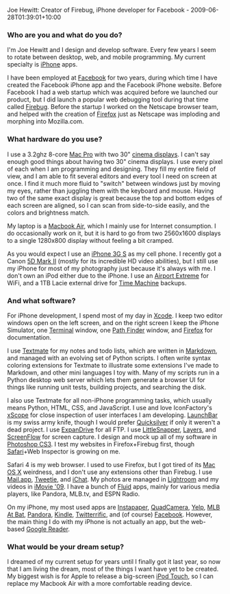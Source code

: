 Joe Hewitt: Creator of Firebug, iPhone developer for Facebook - 2009-06-28T01:39:01+10:00

### Who are you and what do you do?

I'm Joe Hewitt and I design and develop software. Every few years I seem to rotate between desktop, web, and mobile programming. My current specialty is [iPhone][] apps.

I have been employed at [Facebook][] for two years, during which time I have created the Facebook iPhone app and the Facebook iPhone website. Before Facebook I had a web startup which was acquired before we launched our product, but I did launch a popular web debugging tool during that time called [Firebug][]. Before the startup I worked on the Netscape browser team, and helped with the creation of [Firefox][] just as Netscape was imploding and morphing into Mozilla.com.

### What hardware do you use?

I use a 3.2ghz 8-core [Mac Pro][mac-pro] with two 30" [cinema displays][cinema-display]. I can't say enough good things about having two 30" cinema displays. I use every pixel of each when I am programming and designing. They fill my entire field of view, and I am able to fit several editors and every tool I need on screen at once. I find it much more fluid to "switch" between windows just by moving my eyes, rather than juggling them with the keyboard and mouse. Having two of the same exact display is great because the top and bottom edges of each screen are aligned, so I can scan from side-to-side easily, and the colors and brightness match.

My laptop is a [Macbook Air][macbook-air], which I mainly use for Internet consumption. I do occasionally work on it, but it is hard to go from two 2560x1600 displays to a single 1280x800 display without feeling a bit cramped.

As you would expect I use an [iPhone 3G S][iphone] as my cell phone. I recently got a Canon [5D Mark II][5d-mark-ii] (mostly for its incredible HD video abilities), but I still use my iPhone for most of my photography just because it's always with me. I don't own an iPod either due to the iPhone. I use an [Airport Extreme][airport-extreme] for WiFi, and a 1TB Lacie external drive for [Time Machine][time-machine] backups.

### And what software?

For iPhone development, I spend most of my day in [Xcode][]. I keep two editor windows open on the left screen, and on the right screen I keep the iPhone Simulator, one [Terminal][] window, one [Path Finder][path-finder] window, and [Firefox][] for documentation.

I use [Textmate][] for my notes and todo lists, which are written in [Markdown][], and managed with an evolving set of Python scripts. I often write syntax coloring extensions for Textmate to illustrate some extensions I've made to Markdown, and other mini languages I toy with. Many of my scripts run in a Python desktop web server which lets them generate a browser UI for things like running unit tests, building projects, and searching the disk.

I also use Textmate for all non-iPhone programming tasks, which usually means Python, HTML, CSS, and JavaScript. I use and love IconFactory's [xScope][] for close inspection of user interfaces I am developing. [LaunchBar][] is my swiss army knife, though I would prefer [Quicksilver][] if only it weren't a dead project. I use [ExpanDrive][] for all FTP. I use [LittleSnapper][], [Layers][], and [ScreenFlow][] for screen capture. I design and mock up all of my software in [Photoshop CS3][photoshop]. I test my websites in Firefox+Firebug first, though [Safari][]+Web Inspector is growing on me.

Safari 4 is my web browser. I used to use Firefox, but I got tired of its [Mac OS X][mac-os-x] weirdness, and I don't use any extensions other than Firebug. I use [Mail.app][mail], [Tweetie][], and [iChat][]. My photos are managed in [Lightroom][] and my videos in [iMovie '09][imovie]. I have a bunch of [Fluid][] apps, mainly for various media players, like Pandora, MLB.tv, and ESPN Radio.

On my iPhone, my most used apps are [Instapaper][instapaper-iphone], [QuadCamera][], [Yelp][yelp-iphone], [MLB At Bat][mlb-at-bat], [Pandora][pandora-iphone], [Kindle][kindle-iphone], [Twitterrific][twitterrific-iphone], and (of course) [Facebook][facebook-iphone]. However, the main thing I do with my iPhone is not actually an app, but the web-based [Google Reader][google-reader].

### What would be your dream setup?

I dreamed of my current setup for years until I finally got it last year, so now that I am living the dream, most of the things I want have yet to be created. My biggest wish is for Apple to release a big-screen [iPod Touch][ipod-touch], so I can replace my Macbook Air with a more comfortable reading device.

[iphone]: http://www.apple.com/iphone/ "C'mon, you know what this is."
[facebook]: http://facebook.com/ "A popular social networking site."
[firebug]: http://getfirebug.com/ "A Firefox addon for web development."
[firefox]: http://mozilla.com/firefox/ "The very popular open source web browser."
[mac-pro]: http://www.apple.com/macpro/ "The Intel-based Mac tower computer."
[cinema-display]: http://www.apple.com/displays/cinema/ "The LCD display line."
[macbook-air]: http://www.apple.com/macbookair/ "The super-thin Intel-based Mac laptop."
[iphone]: http://www.apple.com/iphone/ "C'mon, you know what this is."
[5d-mark-ii]: http://www.usa.canon.com/consumer/controller?act=ModelInfoAct&fcategoryid=139&modelid=17662 "A 21 megapixel DSLR."
[airport-extreme]: http://www.apple.com/airportextreme/ "A wireless access point."
[time-machine]: http://www.apple.com/macosx/features/timemachine.html "Backup software for the masses, included with Mac OS X 10.5."
[xcode]: http://developer.apple.com/technology/tools.html "An IDE for Mac developers."
[terminal]: http://www.apple.com/macosx/technology/unix.html "The console application for OS X."
[path-finder]: http://www.cocoatech.com/ "A replacement for OS X's Finder file browser."
[firefox]: http://mozilla.com/firefox/ "The very popular open source web browser."
[textmate]: http://macromates.com/ "A very popular text editor for the Mac."
[markdown]: http://daringfireball.net/projects/markdown/ "An email-like format for marking up text."
[xscope]: http://iconfactory.com/software/xscope "A Mac tool for on-screen measuring and aligning."
[launchbar]: http://obdev.at/products/launchbar/ "An application launcher and data manager for the Mac."
[quicksilver]: http://code.google.com/p/blacktree-alchemy/ "The ultimate data manipulator/launcher for the Mac."
[expandrive]: http://expandrive.com/ "Software that makes remote servers appear as local disks."
[littlesnapper]: http://www.realmacsoftware.com/littlesnapper/ "A screen capture and collection tool for the Mac."
[layers]: http://layersapp.com/ "A Mac screen-capture tool that saves files as a layered .psd file."
[screenflow]: http://www.telestream.net/screen-flow/overview.htm "A screencasting studio for the Mac."
[photoshop]: http://adobe.com/products/photoshop/ "The infamous graphic editor."
[safari]: http://www.apple.com/safari/ "A fast web browser."
[mac-os-x]: http://www.apple.com/macosx/ "The operating system for the Mac platform."
[mail]: http://www.apple.com/macosx/features/mail.html "The default Mac OS X mail client."
[tweetie]: http://atebits.com/tweetie-mac/ "A Twitter client for the Mac."
[ichat]: http://www.apple.com/macosx/features/ichat.html "An AIM/Jabber client included with Mac OS X."
[lightroom]: http://www.adobe.com/products/photoshoplightroom/ "Photo management and editing software."
[imovie]: http://www.apple.com/ilife/imovie/ "An OS X video editor, included in iLife."
[fluid]: http://fluidapp.com/ "A WebKit-based application for creating Site Specific Browsers."
[instapaper-iphone]: http://www.instapaper.com/iphone "An iPhone app for reading Instapaper saved pages."
[quadcamera]: http://artandmobile.com/quadcamera/ "An iPhone app for taking four photos at once."
[yelp-iphone]: http://phobos.apple.com/WebObjects/MZStore.woa/wa/viewSoftware?id=284910350&mt=8 "An iPhone app for access Yelp reviews."
[mlb-at-bat]: http://mlb.mlb.com/mobile/iphone/ "An iPhone baseball app for viewing scores and streaming matches."
[pandora-iphone]: http://www.pandora.com/on-the-iphone "An iPhone app for streaming your personal Pandora radio station."
[kindle-iphone]: http://www.amazon.com/gp/feature.html?docId=1000301301 "An iPhone app for accessing Kindle content from Amazon."
[twitterrific-iphone]: http://phobos.apple.com/WebObjects/MZStore.woa/wa/viewSoftware?id=284540316&mt=8 "A popular Twitter Mac client for the iPhone."
[facebook-iphone]: http://www.facebook.com/apps/application.php?id=6628568379 "An iPhone app for accessing the social network."
[google-reader]: http://reader.google.com/ "A web-based feed reader."
[ipod-touch]: http://www.apple.com/ipodtouch/ "It's like an iPhone, without the phone bit."
